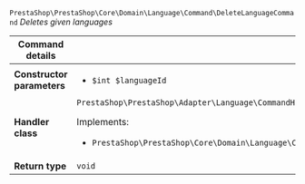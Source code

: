 `PrestaShop\PrestaShop\Core\Domain\Language\Command\DeleteLanguageCommand`
_Deletes given languages_

| Command details            |    |
| -------------------------- | -- |
| **Constructor parameters** | <ul> <li>`$int $languageId`</li> </ul> |
| **Handler class**          | `PrestaShop\PrestaShop\Adapter\Language\CommandHandler\DeleteLanguageHandler`  <p> Implements: </p> <ul>  <li>`PrestaShop\PrestaShop\Core\Domain\Language\CommandHandler\DeleteLanguageHandlerInterface`</li>  |
| **Return type** |  `void`  |
